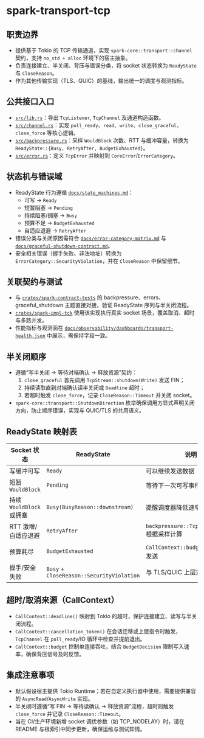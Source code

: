 # spark-transport-tcp

## 职责边界
- 提供基于 Tokio 的 TCP 传输通道，实现 `spark-core::transport::channel` 契约，支持 `no_std + alloc` 环境下的宿主抽象。
- 负责连接建立、半关闭、背压与错误分类，将 socket 状态转换为 `ReadyState` 与 `CloseReason`。
- 作为其他传输实现（TLS、QUIC）的基线，输出统一的调度与观测指标。

## 公共接口入口
- [`src/lib.rs`](./src/lib.rs)：导出 `TcpListener`, `TcpChannel` 及通道构造函数。
- [`src/channel.rs`](./src/channel.rs)：实现 `poll_ready`、`read`、`write`、`close_graceful`、`close_force` 等核心逻辑。
- [`src/backpressure.rs`](./src/backpressure.rs)：采样 `WouldBlock` 次数、RTT 与缓冲容量，转换为 `ReadyState::{Busy, RetryAfter, BudgetExhausted}`。
- [`src/error.rs`](./src/error.rs)：定义 `TcpError` 并映射到 `CoreError`/`ErrorCategory`。

## 状态机与错误域
- ReadyState 行为遵循 [`docs/state_machines.md`](../../../docs/state_machines.md)：
  - 可写 → `Ready`
  - 短暂阻塞 → `Pending`
  - 持续阻塞/拥塞 → `Busy`
  - 预算不足 → `BudgetExhausted`
  - 自适应退避 → `RetryAfter`
- 错误分类与关闭原因需符合 [`docs/error-category-matrix.md`](../../../docs/error-category-matrix.md) 与 [`docs/graceful-shutdown-contract.md`](../../../docs/graceful-shutdown-contract.md)。
- 安全相关错误（握手失败、非法地址）转换为 `ErrorCategory::SecurityViolation`，并在 `CloseReason` 中保留细节。

## 关联契约与测试
- 与 [`crates/spark-contract-tests`](../../spark-contract-tests) 的 backpressure、errors、graceful_shutdown 主题直接对接，验证 ReadyState 序列与半关闭流程。
- [`crates/spark-impl-tck`](../../spark-impl-tck) 使用该实现执行真实 socket 场景，覆盖取消、超时与多路并发。
- 性能指标与观测面在 [`docs/observability/dashboards/transport-health.json`](../../../docs/observability/dashboards/transport-health.json) 中展示，需保持字段一致。

## 半关闭顺序
- 遵循“写半关闭 → 等待对端确认 → 释放资源”契约：
  1. `close_graceful` 首先调用 `TcpStream::shutdown(Write)` 发送 FIN；
  2. 持续读取直到对端确认读半关闭或 `Deadline` 超时；
  3. 若超时触发 `close_force`，记录 `CloseReason::Timeout` 并关闭 socket。
- `spark-core::transport::ShutdownDirection` 枚举确保调用方显式声明关闭方向，防止顺序错误，实现与 QUIC/TLS 的共用语义。

## ReadyState 映射表
| Socket 状态 | ReadyState | 说明 |
| --- | --- | --- |
| 写缓冲可写 | `Ready` | 可以继续发送数据 |
| 短暂 `WouldBlock` | `Pending` | 等待下一次可写事件 |
| 持续 `WouldBlock` 或拥塞 | `Busy(BusyReason::downstream)` | 提醒调度器降低速率 |
| RTT 激增/自适应退避 | `RetryAfter` | `backpressure::TcpBackpressure` 根据采样计算 |
| 预算耗尽 | `BudgetExhausted` | `CallContext::budget` 拒绝继续发送 |
| 握手/安全失败 | `Busy` + `CloseReason::SecurityViolation` | 与 TLS/QUIC 上层对齐 |

## 超时/取消来源（CallContext）
- `CallContext::deadline()` 映射到 Tokio 的超时，保护连接建立、读写与半关闭流程。
- `CallContext::cancellation_token()` 在会话迁移或上层指令时触发，`TcpChannel` 在 `poll_ready`/IO 循环中检查并提前退出。
- `CallContext::budget` 控制单连接吞吐，结合 `BudgetDecision` 限制写入速率，确保背压信号及时反馈。
## 集成注意事项
- 默认假设宿主提供 Tokio Runtime；若在自定义执行器中使用，需要提供兼容的 `AsyncRead`/`AsyncWrite` 实现。
- 半关闭时遵循“写 FIN → 等待读确认 → 释放资源”流程，超时则触发 `close_force` 并记录 `CloseReason::Timeout`。
- 当在 CI/生产环境新增 socket 调优参数（如 TCP_NODELAY）时，请在 README 与根索引中同步更新，确保运维与测试知情。
